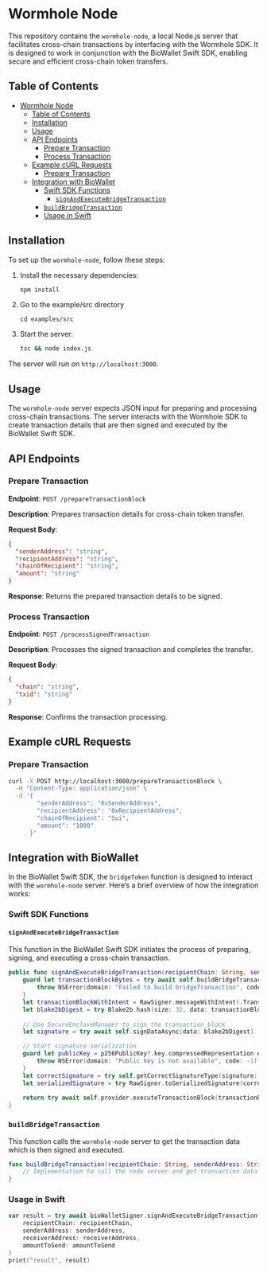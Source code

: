 # Wormhole Node

This repository contains the `wormhole-node`, a local Node.js server that facilitates cross-chain transactions by interfacing with the Wormhole SDK. It is designed to work in conjunction with the BioWallet Swift SDK, enabling secure and efficient cross-chain token transfers.

## Table of Contents
- [Wormhole Node](#wormhole-node)
  - [Table of Contents](#table-of-contents)
  - [Installation](#installation)
  - [Usage](#usage)
  - [API Endpoints](#api-endpoints)
    - [Prepare Transaction](#prepare-transaction)
    - [Process Transaction](#process-transaction)
  - [Example cURL Requests](#example-curl-requests)
    - [Prepare Transaction](#prepare-transaction-1)
  - [Integration with BioWallet](#integration-with-biowallet)
    - [Swift SDK Functions](#swift-sdk-functions)
      - [`signAndExecuteBridgeTransaction`](#signandexecutebridgetransaction)
    - [`buildBridgeTransaction`](#buildbridgetransaction)
    - [Usage in Swift](#usage-in-swift)

## Installation

To set up the `wormhole-node`, follow these steps:

1. Install the necessary dependencies:
    ```sh
    npm install
    ```

2. Go to the example/src directory
    ```
    cd examples/src
    ```
4. Start the server:
    ```sh
    tsc && node index.js
    ```

The server will run on `http://localhost:3000`.

## Usage

The `wormhole-node` server expects JSON input for preparing and processing cross-chain transactions. The server interacts with the Wormhole SDK to create transaction details that are then signed and executed by the BioWallet Swift SDK.

## API Endpoints

### Prepare Transaction

**Endpoint**: `POST /prepareTransactionBlock`

**Description**: Prepares transaction details for cross-chain token transfer.

**Request Body**:
```json
{
  "senderAddress": "string",
  "recipientAddress": "string",
  "chainOfRecipient": "string",
  "amount": "string"
}
```

**Response**: Returns the prepared transaction details to be signed.

### Process Transaction

**Endpoint**: `POST /processSignedTransaction`

**Description**: Processes the signed transaction and completes the transfer.

**Request Body**:
```json
{
  "chain": "string",
  "txid": "string"
}
```

**Response**: Confirms the transaction processing.

## Example cURL Requests

### Prepare Transaction

```sh
curl -X POST http://localhost:3000/prepareTransactionBlock \
  -H "Content-Type: application/json" \
  -d '{
        "senderAddress": "0xSenderAddress",
        "recipientAddress": "0xRecipientAddress",
        "chainOfRecipient": "Sui",
        "amount": "1000"
      }'
```


## Integration with BioWallet

In the BioWallet Swift SDK, the `bridgeToken` function is designed to interact with the `wormhole-node` server. Here’s a brief overview of how the integration works:

### Swift SDK Functions

#### `signAndExecuteBridgeTransaction`

This function in the BioWallet Swift SDK initiates the process of preparing, signing, and executing a cross-chain transaction. 

```swift
public func signAndExecuteBridgeTransaction(recipientChain: String, senderAddress: String, receiverAddress: String, amountToSend: String) async throws -> SuiTransactionBlockResponse {
    guard let transactionBlockBytes = try await self.buildBridgeTransaction(recipientChain: recipientChain, senderAddress: senderAddress, receiverAddress: receiverAddress, amountToSend: amountToSend) else {
        throw NSError(domain: "Failed to build bridgeTransaction", code: -1)
    }
    let transactionBlockWithIntent = RawSigner.messageWithIntent(.TransactionData, transactionBlockBytes)
    let blake2bDigest = try Blake2b.hash(size: 32, data: transactionBlockWithIntent)
    
    // Use SecureEnclaveManager to sign the transaction block
    let signature = try await self.signDataAsync(data: blake2bDigest)

    // Start signature serialization
    guard let publicKey = p256PublicKey?.key.compressedRepresentation else {
        throw NSError(domain: "Public key is not available", code: -1)
    }
    let correctSignature = try self.getCorrectSignatureType(signature: signature, publicKey: publicKey)
    let serializedSignature = try RawSigner.toSerializedSignature(correctSignature, .secp256r1, publicKey.base64EncodedString())
    
    return try await self.provider.executeTransactionBlock(transactionBlock: transactionBlockBytes.base64EncodedString(), signature: serializedSignature)
}
```

### `buildBridgeTransaction`

This function calls the `wormhole-node` server to get the transaction data which is then signed and executed.

```swift
func buildBridgeTransaction(recipientChain: String, senderAddress: String, receiverAddress: String, amountToSend: String) async throws -> Data? {
    // Implementation to call the node server and get transaction data
}
```

### Usage in Swift

```swift
var result = try await bioWalletSigner.signAndExecuteBridgeTransaction(
    recipientChain: recipientChain,
    senderAddress: senderAddress,
    receiverAddress: receiverAddress,
    amountToSend: amountToSend
)
print("result", result)
```